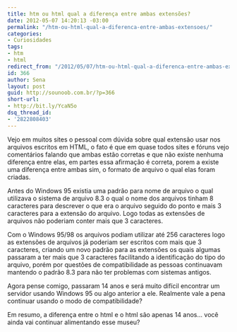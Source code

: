 ```yaml
---
title: htm ou html qual a diferença entre ambas extensões?
date: 2012-05-07 14:20:13 -03:00
permalink: "/htm-ou-html-qual-a-diferenca-entre-ambas-extensoes/"
categories:
- Curiosidades
tags:
- htm
- html
redirect_from: "/2012/05/07/htm-ou-html-qual-a-diferenca-entre-ambas-extensoes/"
id: 366
author: Sena
layout: post
guid: http://sounoob.com.br/?p=366
short-url:
- http://bit.ly/YcaN5o
dsq_thread_id:
- '2822808403'
---
```


Vejo em muitos sites o pessoal com dúvida sobre qual extensão usar nos arquivos escritos em HTML, o fato é que em quase todos sites e fóruns vejo comentários falando que ambas estão corretas e que não existe nenhuma diferença entre elas, em partes essa afirmação é correta, porem a existe uma diferença entre ambas sim, o formato de arquivo o qual elas foram criadas.<!--more-->

Antes do Windows 95 existia uma padrão para nome de arquivo o qual utilizava o sistema de arquivo 8.3 o qual o nome dos arquivos tinham 8 caracteres para descrever o que era o arquivo seguido do ponto e mais 3 caracteres para a extensão do arquivo. Logo todas as extensões de arquivos não poderiam conter mais que 3 caracteres.

Com o Windows 95/98 os arquivos podiam utilizar até 256 caracteres logo as extensões de arquivos já poderiam ser escritos com mais que 3 caracteres, criando um novo padrão para as extensões os quais algumas passaram a ter mais que 3 caracteres facilitando a identificação do tipo do arquivo, porém por questões de compatibilidade as pessoas continuavam mantendo o padrão 8.3 para não ter problemas com sistemas antigos.

Agora pense comigo, passaram 14 anos e será muito difícil encontrar um servidor usando Windows 95 ou algo anterior a ele. Realmente vale a pena continuar usando o modo de compatibilidade?

Em resumo, a diferença entre o html e o html são apenas 14 anos… você ainda vai continuar alimentando esse museu?